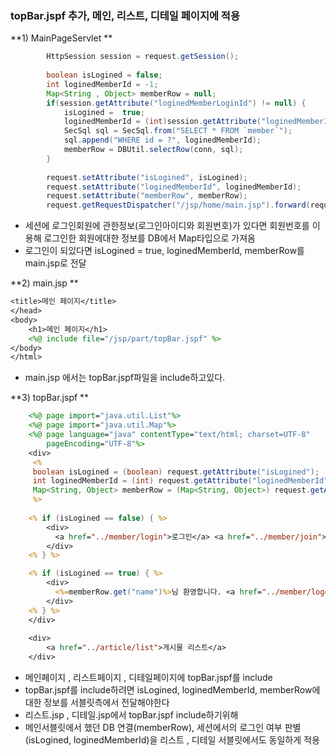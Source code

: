 ### topBar.jspf 추가, 메인, 리스트, 디테일 페이지에 적용

**1\) MainPageServlet **

```java
		HttpSession session = request.getSession();
		
		boolean isLogined = false;
		int loginedMemberId = -1;
		Map<String , Object> memberRow = null;
		if(session.getAttribute("loginedMemberLoginId") != null) {
			isLogined =  true;
			loginedMemberId = (int)session.getAttribute("loginedMemberId");
			SecSql sql = SecSql.from("SELECT * FROM `member`");
			sql.append("WHERE id = ?", loginedMemberId);				
			memberRow = DBUtil.selectRow(conn, sql);
		}
					
		request.setAttribute("isLogined", isLogined);
		request.setAttribute("loginedMemberId", loginedMemberId);		
		request.setAttribute("memberRow", memberRow);		
		request.getRequestDispatcher("/jsp/home/main.jsp").forward(request, response);
```

- 세션에 로그인회원에 관한정보(로그인아이디와 회원번호)가 있다면 회원번호를 이용해 로그인한 회원에대한 정보를 DB에서 Map타입으로 가져옴
- 로그인이 되있다면 isLogined =  true, loginedMemberId, memberRow를 main.jsp로 전달

**2\) main.jsp **

```jsp
<title>메인 페이지</title>
</head>
<body>
	<h1>메인 페이지</h1>
	<%@ include file="/jsp/part/topBar.jspf" %>
</body>
</html>
```

- main.jsp 에서는 topBar.jspf파일을 include하고있다.

**3\) topBar.jspf **


```jsp
    <%@ page import="java.util.List"%>
    <%@ page import="java.util.Map"%>
    <%@ page language="java" contentType="text/html; charset=UTF-8"
        pageEncoding="UTF-8"%>
    <div>
     <%
     boolean isLogined = (boolean) request.getAttribute("isLogined");
     int loginedMemberId = (int) request.getAttribute("loginedMemberId");
     Map<String, Object> memberRow = (Map<String, Object>) request.getAttribute("memberRow");
     %>
  
    <% if (isLogined == false) { %>
    	<div>     
      	  <a href="../member/login">로그인</a> <a href="../member/join">회원가입</a>
    	</div>
    <% } %>

    <% if (isLogined == true) { %>
    	<div>
       	  <%=memberRow.get("name")%>님 환영합니다. <a href="../member/logout">로그아웃</a>
    	</div>
    <% } %>
    </div>
    
	<div>
        <a href="../article/list">게시물 리스트</a>
    </div>
```
- 메인페이지 , 리스트페이지 , 디테일페이지에 topBar.jspf를 include
- topBar.jspf를 include하려면 isLogined, loginedMemberId, memberRow에대한 정보를 서블릿측에서 전달해야한다
- 리스트.jsp , 디테일.jsp에서 topBar.jspf include하기위해  
- 메인서블릿에서 했던 DB 연결(memberRow), 세션에서의 로그인 여부 판별(isLogined, loginedMemberId)을 리스트 , 디테일 서블릿에서도 동일하게 적용
